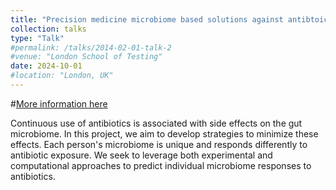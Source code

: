 ```yaml
---
title: "Precision medicine microbiome based solutions against antibtoics adverse effects"
collection: talks
type: "Talk"
#permalink: /talks/2014-02-01-talk-2
#venue: "London School of Testing"
date: 2024-10-01
#location: "London, UK"
---
```


#[More information here](http://example2.com)

Continuous use of antibiotics is associated with side effects on the gut microbiome. In this project, we aim to develop strategies to minimize these effects. Each person's microbiome is unique and responds differently to antibiotic exposure. We seek to leverage both experimental and computational approaches to predict individual microbiome responses to antibiotics.

